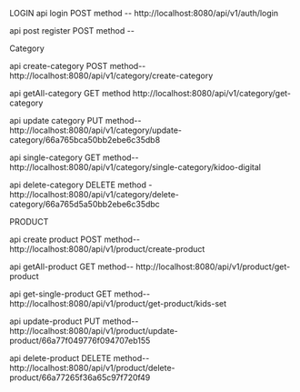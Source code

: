 LOGIN
api login POST method -- http://localhost:8080/api/v1/auth/login

api post register POST method -- 

Category

api create-category POST method--  http://localhost:8080/api/v1/category/create-category

api  getAll-category GET method    http://localhost:8080/api/v1/category/get-category

api  update category PUT method--  http://localhost:8080/api/v1/category/update-category/66a765bca50bb2ebe6c35db8

api  single-category GET method--  http://localhost:8080/api/v1/category/single-category/kidoo-digital


api  delete-category DELETE method -  http://localhost:8080/api/v1/category/delete-category/66a765d5a50bb2ebe6c35dbc


PRODUCT 

api  create product POST method--  http://localhost:8080/api/v1/product/create-product

api getAll-product GET method--  http://localhost:8080/api/v1/product/get-product

api get-single-product GET method--  http://localhost:8080/api/v1/product/get-product/kids-set

api update-product PUT method--  http://localhost:8080/api/v1/product/update-product/66a77f049776f094707eb155

api delete-product DELETE method--   http://localhost:8080/api/v1/product/delete-product/66a77265f36a65c97f720f49